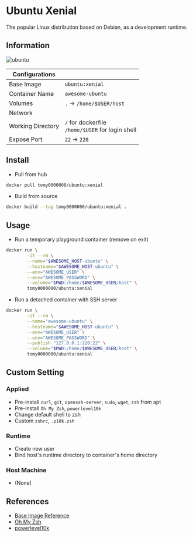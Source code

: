 # Ubuntu Xenial

The popular Linux distribution based on Debian, as a development runtime.

## Information

![ubuntu](https://github.com/tomy0000000/Docker-Registry/workflows/Ubuntu%20Xenial/badge.svg)

| Configurations    |                                                       |
| ----------------- | ----------------------------------------------------- |
| Base Image        | `ubuntu:xenial`                                       |
| Container Name    | `awesome-ubuntu`                                      |
| Volumes           | `.` → `/home/$USER/host`                              |
| Network           |                                                       |
| Working Directory | `/` for dockerfile<br />`/home/$USER` for login shell |
| Expose Port       | `22` → `220`                                          |

## Install

* Pull from hub

```bash
docker pull tomy0000000/ubuntu:xenial
```

* Build from source

```bash
docker build --tag tomy0000000/ubuntu:xenial .
```

## Usage

* Run a temporary playground container (remove on exit)

```bash
docker run \
		-it --rm \
		--name="$AWESOME_HOST-ubuntu" \
		--hostname="$AWESOME_HOST-ubuntu" \
		--env="AWESOME_USER" \
		--env="AWESOME_PASSWORD" \
		--volume="$PWD:/home/$AWESOME_USER/host" \
		tomy0000000/ubuntu:xenial
```

* Run a detached container with SSH server

```bash
docker run \
		-it --rm \
		--name="awesome-ubuntu" \
		--hostname="$AWESOME_HOST-ubuntu" \
		--env="AWESOME_USER" \
		--env="AWESOME_PASSWORD" \
		--publish "127.0.0.1:220:22" \
		--volume="$PWD:/home/$AWESOME_USER/host" \
		tomy0000000/ubuntu:xenial
```


## Custom Setting

### Applied

* Pre-install `curl`, `git`, `openssh-server`, `sudo`, `wget`, `zsh` from apt
* Pre-install `Oh My Zsh`, `powerlevel10k`
* Change default shell to zsh
* Custom `zshrc`, `.p10k.zsh`

### Runtime

* Create new user
* Bind host's runtime directory to container's home directory

### Host Machine

* (None)

## References

* [Base Image Reference](https://hub.docker.com/_/ubuntu)
* [Oh My Zsh](https://github.com/ohmyzsh/ohmyzsh#unattended-install)
* [powerlevel10k](https://github.com/romkatv/powerlevel10k#oh-my-zsh)
